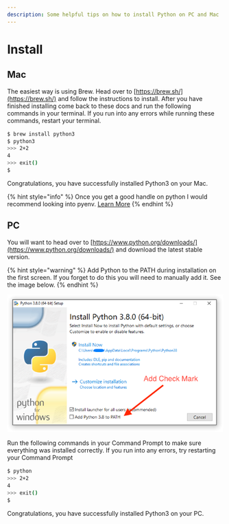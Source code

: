 ```yaml
---
description: Some helpful tips on how to install Python on PC and Mac
---
```


# Install

## Mac

The easiest way is using Brew.  Head over to [https://brew.sh/](https://brew.sh/) and follow the instructions to install.  After you have finished installing come back to these docs and run the following commands in your terminal.  If you run into any errors while running these commands, restart your terminal.

```bash
$ brew install python3
$ python3
>>> 2+2
4
>>> exit()
$ 
```

Congratulations, you have successfully installed Python3 on your Mac.

{% hint style="info" %}
Once you get a good handle on python I would recommend looking into pyenv.  [Learn More](https://github.com/pyenv/pyenv)
{% endhint %}

## PC

You will want to head over to [https://www.python.org/downloads/](https://www.python.org/downloads/) and download the latest stable version.

{% hint style="warning" %}
Add Python to the PATH during installation on the first screen.  If you forget to do this you will need to manually add it.  See the image below.
{% endhint %}

![Add Python To Path](../.gitbook/assets/win_installer.png)

Run the following commands in your Command Prompt to make sure everything was installed correctly.  If you run into any errors, try restarting your Command Prompt

```bash
$ python
>>> 2+2
4
>>> exit()
$ 
```

Congratulations, you have successfully installed Python3 on your PC.



